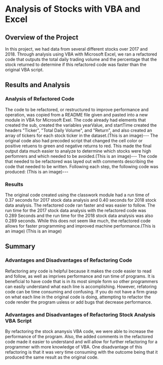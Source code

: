 # Analysis of Stocks with VBA and Excel

## Overview of the Project
  In this project, we had data from several different stocks over 2017 and 2018.  Through analysis using VBA with Microsoft Excel, we ran a refactored code that outputs the total daily trading volume and the percentage that the stock returned to determine if this refactored code was faster than the original VBA script.
  
## Results and Analysis
### Analysis of Refactored Code
  The code to be refactored, or restructured to improve performance and operation, was copied from a README file given and pasted into a new module in VBA for Microsoft Exel.  The code already had elements that created the sub, created the variables yearValue, and startTime created the headers "Ticker", "Total Daily Volume", and "Return", and also created an array of tickers for each stock ticker in the dataset.(This is an image)---
  The original code also had precoded script that changed the cell color or positive retuens to green and negative returns to red.  This made the final output data much easier to analyze to determine which stocks were high perfomrers and which needed to be avoided.(This is an image)---
  The code that needed to be refactored was layed out with comments describing the code that needed to be written.  Following each step, the following code was produced: (This is an image)---
  
  ### Results
   The original code created using the classwork module had a run time of 0.37 seconds for 2017 stock data analysis and 0.40 seconds for 2018 stock data analysis. The refactored code ran faster and was easier to follow.  The run time for the 2017 stock data analysis with the refactored code was 0.289 Seconds and the run time for the 2018 stock data analysis was also 0.289 seconds.  While this does not seem like much, the refactored code allows for faster programming and improved machine performance.(This is an image) (This is an image)
    
## Summary
### Advantages and Disadvantages of Refactoring Code
  Refactoring any code is helpful because it makes the code easier to read and follow, as well as imprives performance and run time of programs.  It is beneficial to have code that is in its most simple form so other programmers can easily understand what each line is accomplishing. 
  However, refatoring code can be time consuming and confusing.  If you do not have a firm grasp on what each line in the original code is doing, attempting to refactor the code render the program usless or add bugs that decrease performance.
### Advantages and Disadvantages of Refactoring Stock Analysis VBA Script
  By refactoring the stock ananysis VBA code, we were able to increase the performance of the program. Also, the added comments in the refactored code made it easier to understand and will allow for further refactoring for a programmer with more knowledge of VBA. One disadvantage of this refactoring is that it was very time consuming with the outcome being that it produced the same result as the original code.
  
